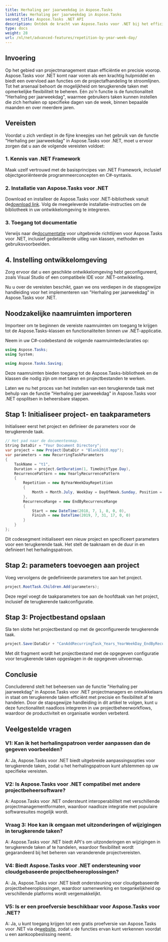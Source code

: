 ```yaml
---
title: Herhaling per jaarweekdag in Aspose.Tasks
linktitle: Herhaling per jaarweekdag in Aspose.Tasks
second_title: Aspose.Tasks .NET API
description: Ontdek de kracht van Aspose.Tasks voor .NET bij het efficiënt beheren van terugkerende taken. Stapsgewijze handleiding voor het implementeren van de functie Herhaling per jaar, weekdag.
type: docs
weight: 28
url: /nl/net/advanced-features/repetition-by-year-week-day/
---
```

## Invoering

Op het gebied van projectmanagement staan efficiëntie en precisie voorop. Aspose.Tasks voor .NET komt naar voren als een krachtig hulpmiddel en biedt een overvloed aan functies om de projectafhandeling te stroomlijnen. Tot het arsenaal behoort de mogelijkheid om terugkerende taken met opmerkelijke flexibiliteit te beheren. Eén zo'n functie is de functionaliteit "Herhaling per jaarweekdag", waarmee gebruikers taken kunnen instellen die zich herhalen op specifieke dagen van de week, binnen bepaalde maanden en over meerdere jaren.

## Vereisten

Voordat u zich verdiept in de fijne kneepjes van het gebruik van de functie "Herhaling per jaarweekdag" in Aspose.Tasks voor .NET, moet u ervoor zorgen dat u aan de volgende vereisten voldoet:

### 1. Kennis van .NET Framework

Maak uzelf vertrouwd met de basisprincipes van .NET Framework, inclusief objectgeoriënteerde programmeerconcepten en C#-syntaxis.

### 2. Installatie van Aspose.Tasks voor .NET

 Download en installeer de Aspose.Tasks voor .NET-bibliotheek vanuit de[download link](https://releases.aspose.com/tasks/net/). Volg de meegeleverde installatie-instructies om de bibliotheek in uw ontwikkelomgeving te integreren.

### 3. Toegang tot documentatie

 Verwijs naar de[documentatie](https://reference.aspose.com/tasks/net/) voor uitgebreide richtlijnen voor Aspose.Tasks voor .NET, inclusief gedetailleerde uitleg van klassen, methoden en gebruiksvoorbeelden.

## 4. Instelling ontwikkelomgeving

Zorg ervoor dat u een geschikte ontwikkelomgeving hebt geconfigureerd, zoals Visual Studio of een compatibele IDE voor .NET-ontwikkeling.

Nu u over de vereisten beschikt, gaan we ons verdiepen in de stapsgewijze handleiding voor het implementeren van "Herhaling per jaarweekdag" in Aspose.Tasks voor .NET.


## Noodzakelijke naamruimten importeren

Importeer om te beginnen de vereiste naamruimten om toegang te krijgen tot de Aspose.Tasks-klassen en functionaliteiten binnen uw .NET-applicatie.

Neem in uw C#-codebestand de volgende naamruimtedeclaraties op:

```csharp
using Aspose.Tasks;
using System;

using Aspose.Tasks.Saving;

```

Deze naamruimten bieden toegang tot de Aspose.Tasks-bibliotheek en de klassen die nodig zijn om met taken en projectbestanden te werken.

Laten we nu het proces van het instellen van een terugkerende taak met behulp van de functie "Herhaling per jaarweekdag" in Aspose.Tasks voor .NET opsplitsen in beheersbare stappen.

## Stap 1: Initialiseer project- en taakparameters

Initialiseer eerst het project en definieer de parameters voor de terugkerende taak.

```csharp
// Het pad naar de documentenmap.
String DataDir = "Your Document Directory";
var project = new Project(DataDir + "Blank2010.mpp");
var parameters = new RecurringTaskParameters
{
    TaskName = "t1",
    Duration = project.GetDuration(1, TimeUnitType.Day),
    RecurrencePattern = new YearlyRecurrencePattern
    {
        Repetition = new ByYearWeekDayRepetition
        {
            Month = Month.July, WeekDay = DayOfWeek.Sunday, Position = OrdinalNumber.First
        },
        RecurrenceRange = new EndByRecurrenceRange
        {
            Start = new DateTime(2018, 7, 1, 8, 0, 0),
            Finish = new DateTime(2019, 7, 31, 17, 0, 0)
        }
    }
};
```

Dit codesegment initialiseert een nieuw project en specificeert parameters voor een terugkerende taak. Het stelt de taaknaam en de duur in en definieert het herhalingspatroon.

## Stap 2: parameters toevoegen aan project

Voeg vervolgens de gedefinieerde parameters toe aan het project.

```csharp
project.RootTask.Children.Add(parameters);
```

Deze regel voegt de taakparameters toe aan de hoofdtaak van het project, inclusief de terugkerende taakconfiguratie.

## Stap 3: Projectbestand opslaan

Sla ten slotte het projectbestand op met de geconfigureerde terugkerende taak.

```csharp
project.Save(DataDir + "CanAddRecurringTask_Years_YearWeekDay_EndByRecurrenceRange_Test.mpp", SaveFileFormat.Mpp);
```

Met dit fragment wordt het projectbestand met de opgegeven configuratie voor terugkerende taken opgeslagen in de opgegeven uitvoermap.

## Conclusie

Concluderend stelt het beheersen van de functie "Herhaling per jaarweekdag" in Aspose.Tasks voor .NET projectmanagers en ontwikkelaars in staat om terugkerende taken efficiënt met precisie en flexibiliteit af te handelen. Door de stapsgewijze handleiding in dit artikel te volgen, kunt u deze functionaliteit naadloos integreren in uw projectbeheerworkflows, waardoor de productiviteit en organisatie worden verbeterd.

## Veelgestelde vragen

### V1: Kan ik het herhalingspatroon verder aanpassen dan de gegeven voorbeelden?

A: Ja, Aspose.Tasks voor .NET biedt uitgebreide aanpassingsopties voor terugkerende taken, zodat u het herhalingspatroon kunt afstemmen op uw specifieke vereisten.

### V2: Is Aspose.Tasks voor .NET compatibel met andere projectbeheersoftware?

A: Aspose.Tasks voor .NET ondersteunt interoperabiliteit met verschillende projectmanagementformaten, waardoor naadloze integratie met populaire softwaresuites mogelijk wordt.

### Vraag 3: Hoe kan ik omgaan met uitzonderingen of wijzigingen in terugkerende taken?

A: Aspose.Tasks voor .NET biedt API's om uitzonderingen en wijzigingen in terugkerende taken af te handelen, waardoor flexibiliteit wordt gegarandeerd bij het beheren van veranderende projectvereisten.

### V4: Biedt Aspose.Tasks voor .NET ondersteuning voor cloudgebaseerde projectbeheeroplossingen?

A: Ja, Aspose.Tasks voor .NET biedt ondersteuning voor cloudgebaseerde projectbeheeroplossingen, waardoor samenwerking en toegankelijkheid op verschillende platforms wordt vergemakkelijkt.

### V5: Is er een proefversie beschikbaar voor Aspose.Tasks voor .NET?

A: Ja, u kunt toegang krijgen tot een gratis proefversie van Aspose.Tasks voor .NET via de[website](https://releases.aspose.com/), zodat u de functies ervan kunt verkennen voordat u een aankoopbeslissing neemt.